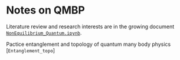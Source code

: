 # Notes on QMBP
Literature review and research interests are in the growing document [`NonEquilibrium_Quantum.ipynb`](https://github.com/JSKao/Computational-Quantum-Many-Body-Physics/blob/main/NonEquilibrium_Quantum.ipynb). 


Pactice entanglement and topology of quantum many body physics [`Entanglement_topo`]
